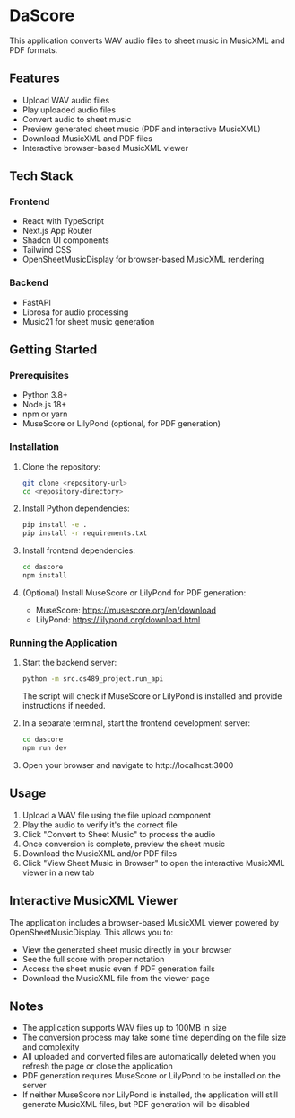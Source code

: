 # DaScore

This application converts WAV audio files to sheet music in MusicXML and PDF formats.

## Features

- Upload WAV audio files
- Play uploaded audio files
- Convert audio to sheet music
- Preview generated sheet music (PDF and interactive MusicXML)
- Download MusicXML and PDF files
- Interactive browser-based MusicXML viewer

## Tech Stack

### Frontend
- React with TypeScript
- Next.js App Router
- Shadcn UI components
- Tailwind CSS
- OpenSheetMusicDisplay for browser-based MusicXML rendering

### Backend
- FastAPI
- Librosa for audio processing
- Music21 for sheet music generation

## Getting Started

### Prerequisites

- Python 3.8+
- Node.js 18+
- npm or yarn
- MuseScore or LilyPond (optional, for PDF generation)

### Installation

1. Clone the repository:
   ```bash
   git clone <repository-url>
   cd <repository-directory>
   ```

2. Install Python dependencies:
   ```bash
   pip install -e .
   pip install -r requirements.txt
   ```

3. Install frontend dependencies:
   ```bash
   cd dascore
   npm install
   ```

4. (Optional) Install MuseScore or LilyPond for PDF generation:
   - MuseScore: https://musescore.org/en/download
   - LilyPond: https://lilypond.org/download.html

### Running the Application

1. Start the backend server:
   ```bash
   python -m src.cs489_project.run_api
   ```
   The script will check if MuseScore or LilyPond is installed and provide instructions if needed.

2. In a separate terminal, start the frontend development server:
   ```bash
   cd dascore
   npm run dev
   ```

3. Open your browser and navigate to http://localhost:3000

## Usage

1. Upload a WAV file using the file upload component
2. Play the audio to verify it's the correct file
3. Click "Convert to Sheet Music" to process the audio
4. Once conversion is complete, preview the sheet music
5. Download the MusicXML and/or PDF files
6. Click "View Sheet Music in Browser" to open the interactive MusicXML viewer in a new tab

## Interactive MusicXML Viewer

The application includes a browser-based MusicXML viewer powered by OpenSheetMusicDisplay. This allows you to:

- View the generated sheet music directly in your browser
- See the full score with proper notation
- Access the sheet music even if PDF generation fails
- Download the MusicXML file from the viewer page

## Notes

- The application supports WAV files up to 100MB in size
- The conversion process may take some time depending on the file size and complexity
- All uploaded and converted files are automatically deleted when you refresh the page or close the application
- PDF generation requires MuseScore or LilyPond to be installed on the server
- If neither MuseScore nor LilyPond is installed, the application will still generate MusicXML files, but PDF generation will be disabled